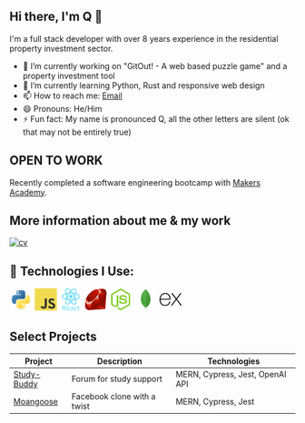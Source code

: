 ## Hi there, I'm Q 👋

I'm a full stack developer with over 8 years experience in the residential property investment sector.

- 🔭 I’m currently working on "GitOut! - A web based puzzle game" and a property investment tool
- 🌱 I’m currently learning Python, Rust and responsive web design
- 📫 How to reach me: [Email](qrahman115@gmail.com) 
- 😄 Pronouns: He/Him
- ⚡ Fun fact: My name is pronounced Q, all the other letters are silent (ok that may not be entirely true)

## **OPEN TO WORK**
Recently completed a software engineering bootcamp with [Makers Academy](https://makers.tech/).

## More information about me & my work
[<img width="100" alt="cv" src="https://images.vexels.com/media/users/3/140030/isolated/preview/521136d25b37386f49728b93d2e4e6fa-cv-icon.png">](https://github.com/somthinginteresting/CV "Github CV")


## 🧰 Technologies I Use:
<p align="left">
    <img src="https://raw.githubusercontent.com/devicons/devicon/master/icons/python/python-original.svg" alt="python" width="40" height="40"/>
    <img src="https://raw.githubusercontent.com/devicons/devicon/master/icons/javascript/javascript-original.svg" alt="javascript" width="40" height="40"/>
    <img src="https://raw.githubusercontent.com/devicons/devicon/master/icons/react/react-original-wordmark.svg" alt="react" width="40" height="40"/>
    <img src="https://raw.githubusercontent.com/devicons/devicon/master/icons/ruby/ruby-original.svg" alt="ruby" width="40" height="40"/>
    <img src="https://raw.githubusercontent.com/devicons/devicon/master/icons/nodejs/nodejs-original.svg" alt="nodejs" width="40" height="40"/>
    <img src="https://raw.githubusercontent.com/devicons/devicon/master/icons/mongodb/mongodb-original.svg" alt="mongodb" width="40" height="40"/>
    <img src="https://raw.githubusercontent.com/devicons/devicon/master/icons/express/express-original.svg" alt="express" width="40" height="40"/>
</p>

## Select Projects

| Project                 | Description                  | Technologies    | 
|-------------------------|------------------------------|-----------------|
| [Study-Buddy](https://github.com/SomthingInteresting/study-buddy)              |Forum for study support | MERN, Cypress, Jest, OpenAI API |
| [Moangoose](https://github.com/SomthingInteresting/acebook-mern-team-air)               |Facebook clone with a twist | MERN, Cypress, Jest |

